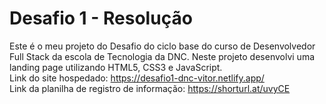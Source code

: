 # Desafio 1 - Resolução
Este é o meu projeto do Desafio do ciclo base do curso de Desenvolvedor Full Stack da escola de Tecnologia da DNC. Neste projeto desenvolvi uma landing page utilizando HTML5, CSS3 e JavaScript. \
Link do site hospedado: https://desafio1-dnc-vitor.netlify.app/ \
Link da planilha de registro de informação: https://shorturl.at/uvyCE
